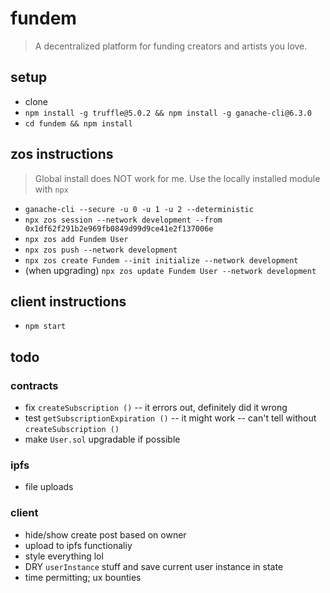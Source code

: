 # fundem
> A decentralized platform for funding creators and artists you love.

## setup
* clone
* `npm install -g truffle@5.0.2 && npm install -g ganache-cli@6.3.0`
* `cd fundem && npm install`
## zos instructions
> Global install does NOT work for me. Use the locally installed module with `npx`
* `ganache-cli --secure -u 0 -u 1 -u 2 --deterministic`
* `npx zos session --network development --from 0x1df62f291b2e969fb0849d99d9ce41e2f137006e`
* `npx zos add Fundem User`
* `npx zos push --network development`
* `npx zos create Fundem --init initialize --network development`
* (when upgrading) `npx zos update Fundem User --network development`
## client instructions
* `npm start`
## todo
### contracts
* fix `createSubscription ()` -- it errors out, definitely did it wrong
* test `getSubscriptionExpiration ()` -- it might work -- can't tell without `createSubscription ()`
* make `User.sol` upgradable if possible
### ipfs
* file uploads
### client
* hide/show create post based on owner
* upload to ipfs functionaliy
* style everything lol
* DRY `userInstance` stuff and save current user instance in state
* time permitting; ux bounties